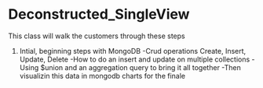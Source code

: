 # Deconstructed_SingleView

This class will walk the customers through these steps

1. Intial, beginning steps with MongoDB
-Crud operations Create, Insert, Update, Delete
-How to do an insert and update on multiple collections
-Using $union and an aggregation query to bring it all together
-Then visualizin this data in mongodb charts for the finale
